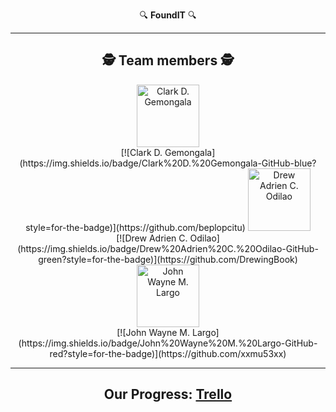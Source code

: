 <!-- Center align content -->
<div align="center">

🔍 **FoundIT** 🔍

---
## :detective: **Team members** :detective:

<div align="center">

<a href="https://github.com/beplopcitu">
  <img src="https://avatars.githubusercontent.com/u/126269967?v=4" width="100px;" alt="Clark D. Gemongala"/>
</a>
<br>
[![Clark D. Gemongala](https://img.shields.io/badge/Clark%20D.%20Gemongala-GitHub-blue?style=for-the-badge)](https://github.com/beplopcitu)

<a href="https://github.com/DrewingBook">
  <img src="https://avatars.githubusercontent.com/u/987654321?v=4" width="100px;" alt="Drew Adrien C. Odilao"/>
</a>
<br>
[![Drew Adrien C. Odilao](https://img.shields.io/badge/Drew%20Adrien%20C.%20Odilao-GitHub-green?style=for-the-badge)](https://github.com/DrewingBook)

<a href="https://github.com/xxmu53xx">
  <img src="https://avatars.githubusercontent.com/u/135792468?v=4" width="100px;" alt="John Wayne M. Largo"/>
</a>
<br>
[![John Wayne M. Largo](https://img.shields.io/badge/John%20Wayne%20M.%20Largo-GitHub-red?style=for-the-badge)](https://github.com/xxmu53xx)

</div>


---

## Our Progress: [Trello](https://trello.com/b/5qpYsdJQ/foundit)

</div>
